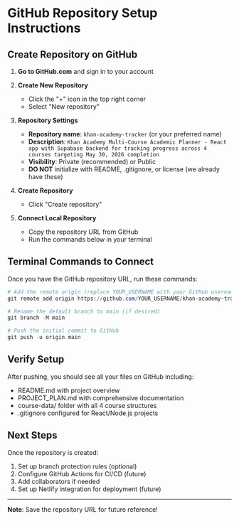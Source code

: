 # GitHub Repository Setup Instructions

## Create Repository on GitHub

1. **Go to GitHub.com** and sign in to your account

2. **Create New Repository**
   - Click the "+" icon in the top right corner
   - Select "New repository"

3. **Repository Settings**
   - **Repository name**: `khan-academy-tracker` (or your preferred name)
   - **Description**: `Khan Academy Multi-Course Academic Planner - React app with Supabase backend for tracking progress across 4 courses targeting May 30, 2026 completion`
   - **Visibility**: Private (recommended) or Public
   - **DO NOT** initialize with README, .gitignore, or license (we already have these)

4. **Create Repository**
   - Click "Create repository"

5. **Connect Local Repository**
   - Copy the repository URL from GitHub
   - Run the commands below in your terminal

## Terminal Commands to Connect

Once you have the GitHub repository URL, run these commands:

```powershell
# Add the remote origin (replace YOUR_USERNAME with your GitHub username)
git remote add origin https://github.com/YOUR_USERNAME/khan-academy-tracker.git

# Rename the default branch to main (if desired)
git branch -M main

# Push the initial commit to GitHub
git push -u origin main
```

## Verify Setup

After pushing, you should see all your files on GitHub including:
- README.md with project overview
- PROJECT_PLAN.md with comprehensive documentation  
- course-data/ folder with all 4 course structures
- .gitignore configured for React/Node.js projects

## Next Steps

Once the repository is created:
1. Set up branch protection rules (optional)
2. Configure GitHub Actions for CI/CD (future)
3. Add collaborators if needed
4. Set up Netlify integration for deployment (future)

---

**Note**: Save the repository URL for future reference!
